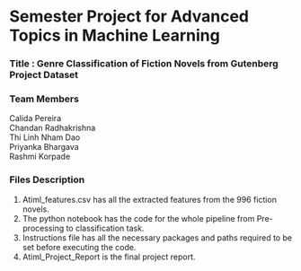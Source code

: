 # Semester Project for Advanced Topics in Machine Learning

### Title : Genre Classification of Fiction Novels from Gutenberg Project Dataset

### Team Members
Calida Pereira </br>
Chandan Radhakrishna </br>
Thi Linh Nham Dao </br>
Priyanka Bhargava </br>
Rashmi Korpade

### Files Description
1. Atiml_features.csv has all the extracted features from the 996 fiction novels. 
2. The python notebook has the code for the whole pipeline from Pre-processing to classification task.
3. Instructions file has all the necessary packages and paths required to be set before executing the code.
4. Atiml_Project_Report is the final project report.


